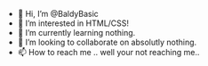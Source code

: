 - 👋 Hi, I’m @BaldyBasic
- 👀 I’m interested in HTML/CSS!
- 🌱 I’m currently learning nothing.
- 💞️ I’m looking to collaborate on absolutly nothing.
- 📫 How to reach me .. well your not reaching me..

<!---
BaldyBasic/BaldyBasic is a ✨ special ✨ repository because its `README.md` (this file) appears on your GitHub profile.
You can click the Preview link to take a look at your changes.
--->
